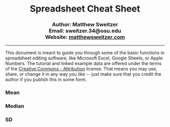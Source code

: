 <h1 align="center"><strong>Spreadsheet Cheat Sheet</strong></h1>

  <h3 align="center">Author: Matthew Sweitzer<br>Email: sweitzer.34@osu.edu<br>Website: <a href="https://www.matthewsweitzer.com">matthewsweitzer.com</a></h3>

<hr>

This document is meant to guide you through some of the basic functions in spreadsheet editing software, like Microsoft Excel, Google Sheets, or Apple Numbers. The tutorial and linked example data are offered under the terms of the <a href="https://creativecommons.org/licenses/by/4.0/legalcode">Creative Commons - Attribution</a> license. That means you may use, share, or change it in any way you like -- just make sure that you credit the author if you publish this in some form.


### Mean

### Median

### SD
